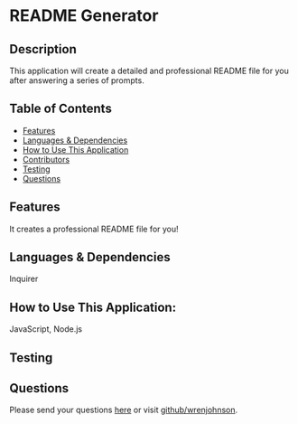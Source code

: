 # README Generator 
  ## Description
  This application will create a detailed and professional README file for you after answering a series of prompts.
  ## Table of Contents
  * [Features](#features)
  * [Languages & Dependencies](#languagesanddependencies)
  * [How to Use This Application](#HowtoUseThisApplication)
  * [Contributors](#contributors)
  * [Testing](#testing)
  * [Questions](#questions)
  ## Features
  It creates a professional README file for you!
  ## Languages & Dependencies
  Inquirer
  ## How to Use This Application:
  JavaScript, Node.js
  ## Testing
  
  ## Questions
  Please send your questions [here](mailto:wrenjohnson22@gmail.com?subject=[GitHub]%20Dev%20Connect) or visit [github/wrenjohnson](https://github.com/wrenjohnson).
  

